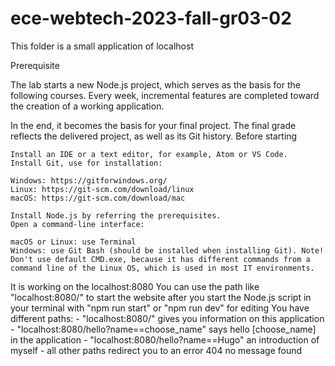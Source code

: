 # ece-webtech-2023-fall-gr03-02
This folder is a small application of localhost

Prerequisite

The lab starts a new Node.js project, which serves as the basis for the following courses. Every week, incremental features are completed toward the creation of a working application.

In the end, it becomes the basis for your final project. The final grade reflects the delivered project, as well as its Git history.
Before starting

    Install an IDE or a text editor, for example, Atom or VS Code.
    Install Git, use for installation:

    Windows: https://gitforwindows.org/
    Linux: https://git-scm.com/download/linux
    macOS: https://git-scm.com/download/mac

    Install Node.js by referring the prerequisites.
    Open a command-line interface:

    macOS or Linux: use Terminal
    Windows: use Git Bash (should be installed when installing Git). Note! Don't use default CMD.exe, because it has different commands from a command line of the Linux OS, which is used in most IT environments.


It is working on the localhost:8080
You can use the path like "localhost:8080/" to start the website after you start the Node.js script in your terminal with "npm run start" or "npm run dev" for editing
You have different paths:
    - "localhost:8080/" gives you information on this application
    - "localhost:8080/hello?name==choose_name" says hello [choose_name] in the application
    - "localhost:8080/hello?name==Hugo" an introduction of myself
    - all other paths redirect you to an error 404 no message found
